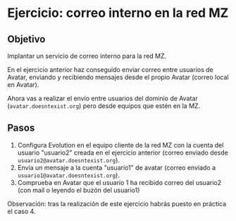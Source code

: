 # Ejercicio: correo interno en la red MZ 

## Objetivo 

Implantar un servicio de correo interno para la red MZ.  

En el ejercicio anterior haz conseguido enviar correo entre usuarios de Avatar, enviando y recibiendo mensajes desde el propio Avatar (correo local en Avatar).  

Ahora vas a realizar el envío entre usuarios del dominio de Avatar (`avatar.doesntexist.org`) pero desde equipos que estén en la MZ.

## Pasos

1. Configura Evolution en el equipo cliente de la red MZ con la cuenta del usuario "usuario2" creada en el ejercicio anterior (correo enviado desde `usuario2@avatar.doesntexist.org`).
2. Envía un mensaje a la cuenta "usuario1" de avatar (correo enviado a `usuario1@avatar.doesntexist.org`).
3. Comprueba en Avatar que el usuario 1 ha recibido correo del usuario2 (con mail o leyendo el buzón del usuario1)
  
Observación: tras la realización de este ejercicio habrás puesto en práctica el caso 4.